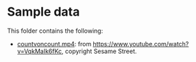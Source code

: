 # Sample data

This folder contains the following:

- [countvoncount.mp4](countvoncount.mp4): from https://www.youtube.com/watch?v=VqkMaIk6fKc, copyright Sesame Street.